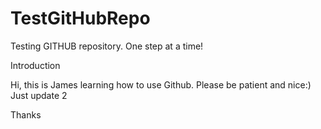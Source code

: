 # TestGitHubRepo
Testing GITHUB repository. One step at a time! 

Introduction

Hi, this is James learning how to use Github. Please be patient and nice:)
Just update 2

Thanks 
